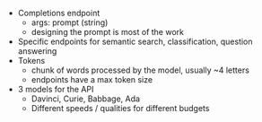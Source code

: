 - Completions endpoint
  - args: prompt (string)
  - designing the prompt is most of the work
- Specific endpoints for semantic search, classification, question answering
- Tokens
  - chunk of words processed by the model, usually ~4 letters
  - endpoints have a max token size
- 3 models for the API 
  - Davinci, Curie, Babbage, Ada
  - Different speeds / qualities for different budgets